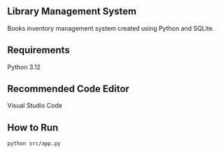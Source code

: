 ## Library Management System
Books inventory management system created using Python and SQLite.

## Requirements
Python 3.12

## Recommended Code Editor
Visual Studio Code

## How to Run
```
python src/app.py
```
